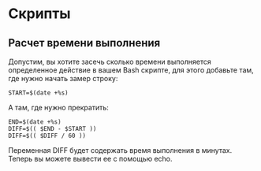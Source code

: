 # Скрипты

## Расчет времени выполнения

Допустим, вы хотите засечь сколько времени выполняется определенное действие
в вашем Bash скрипте, для этого добавьте там, где нужно начать замер строку:

```
START=$(date +%s)
```

А там, где нужно прекратить:

```
END=$(date +%s)
DIFF=$(( $END - $START ))
DIFF=$(( $DIFF / 60 ))
```

Переменная DIFF будет содержать время выполнения в минутах.
Теперь вы можете вывести ее с помощью echo.
